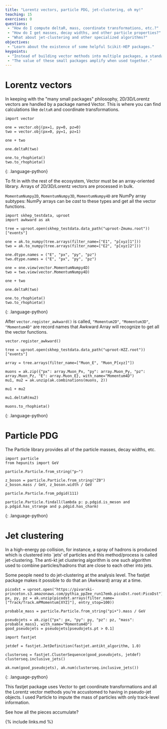 ```yaml
---
title: "Lorentz vectors, particle PDG, jet-clustering, oh my!"
teaching: 15
exercises: 0
questions:
 - "How do I compute deltaR, mass, coordinate transformations, etc.?"
 - "How do I get masses, decay widths, and other particle properties?"
 - "What about jet-clustering and other specialized algorithms?"
objectives:
 - "Learn about the existence of some helpful Scikit-HEP packages."
keypoints:
 - "Instead of building vector methods into multiple packages, a standalone package provides just that."
 - "The value of these small packages amplify when used together."
---
```


# Lorentz vectors

In keeping with the "many small packages" philosophy, 2D/3D/Lorentz vectors are handled by a package named Vector. This is where you can find calculations like `deltaR` and coordinate transformations.

~~~
import vector

one = vector.obj(px=1, py=0, pz=0)
two = vector.obj(px=0, py=1, pz=1)

one + two

one.deltaR(two)

one.to_rhophieta()
two.to_rhophieta()
~~~
{: .language-python}

To fit in with the rest of the ecosystem, Vector must be an array-oriented library. Arrays of 2D/3D/Lorentz vectors are processed in bulk.

`MomentumNumpy2D`, `MomentumNumpy3D`, `MomentumNumpy4D` are NumPy array subtypes: NumPy arrays can be *cast* to these types and get all the vector functions.

~~~
import skhep_testdata, uproot
import awkward as ak

tree = uproot.open(skhep_testdata.data_path("uproot-Zmumu.root"))["events"]

one = ak.to_numpy(tree.arrays(filter_name=["E1", "p[xyz]1"]))
two = ak.to_numpy(tree.arrays(filter_name=["E2", "p[xyz]2"]))

one.dtype.names = ("E", "px", "py", "pz")
two.dtype.names = ("E", "px", "py", "pz")

one = one.view(vector.MomentumNumpy4D)
two = two.view(vector.MomentumNumpy4D)

one + two

one.deltaR(two)

one.to_rhophieta()
two.to_rhophieta()
~~~
{: .language-python}

After `vector.register_awkward()` is called, `"Momentum2D"`, `"Momentum3D"`, `"Momentum4D"` are record names that Awkward Array will recognize to get all the vector functions.

~~~
vector.register_awkward()

tree = uproot.open(skhep_testdata.data_path("uproot-HZZ.root"))["events"]

array = tree.arrays(filter_name=["Muon_E", "Muon_P[xyz]"])

muons = ak.zip({"px": array.Muon_Px, "py": array.Muon_Py, "pz": array.Muon_Pz, "E": array.Muon_E}, with_name="Momentum4D")
mu1, mu2 = ak.unzip(ak.combinations(muons, 2))

mu1 + mu2

mu1.deltaR(mu2)

muons.to_rhophieta()
~~~
{: .language-python}

# Particle PDG

The Particle library provides all of the particle masses, decay widths, etc.

~~~
import particle
from hepunits import GeV

particle.Particle.from_string("p~")

z_boson = particle.Particle.from_string("Z0")
z_boson.mass / GeV, z_boson.width / GeV

particle.Particle.from_pdgid(111)

particle.Particle.findall(lambda p: p.pdgid.is_meson and p.pdgid.has_strange and p.pdgid.has_charm)
~~~
{: .language-python}

# Jet clustering

In a high-energy pp collision, for instance, a spray of hadrons is produced which is clustered into `jets' of particles and this method/process is called jet-clustering.  The anti-kt jet clustering algorithm is one such algorithm used to combine particles/hadrons that are close to each other into jets.

Some people need to do jet-clustering at the analysis level. The fastjet package makes it possible to do that an (Awkward) array at a time.

~~~
picodst = uproot.open("https://pivarski-princeton.s3.amazonaws.com/pythia_ppZee_run17emb.picoDst.root:PicoDst")
px, py, pz = ak.unzip(picodst.arrays(filter_name=["Track/Track.mPMomentum[XYZ]"], entry_stop=100))

probable_mass = particle.Particle.from_string("pi+").mass / GeV

pseudojets = ak.zip({"px": px, "py": py, "pz": pz, "mass": probable_mass}, with_name="Momentum4D")
good_pseudojets = pseudojets[pseudojets.pt > 0.1]

import fastjet

jetdef = fastjet.JetDefinition(fastjet.antikt_algorithm, 1.0)

clusterseq = fastjet.ClusterSequence(good_pseudojets, jetdef)
clusterseq.inclusive_jets()

ak.num(good_pseudojets), ak.num(clusterseq.inclusive_jets())
~~~
{: .language-python}

This fastjet package uses Vector to get coordinate transformations and all the Lorentz vector methods you're accustomed to having in pseudo-jet objects. I used Particle to impute the mass of particles with only track-level information.

See how all the pieces accumulate?

{% include links.md %}
